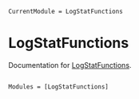 ```@meta
CurrentModule = LogStatFunctions
```

# LogStatFunctions

Documentation for [LogStatFunctions](https://github.com/cossio/LogStatFunctions.jl).

```@index
```

```@autodocs
Modules = [LogStatFunctions]
```
